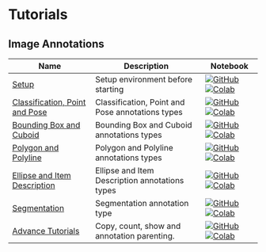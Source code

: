 # Tutorials

## Image Annotations
| Name | Description | Notebook |
| --- | --- | --- |
| [Setup](annotations_image/setup/chapter.md) | Setup environment before starting | [![GitHub](https://badgen.net/badge/icon/github?icon=github&label)](https://github.com/dataloop-ai/dtlpy-documentation/blob/main/tutorials/annotations_image/setup/chapter.ipynb) [![Colab](https://colab.research.google.com/assets/colab-badge.svg)](https://github.com/dataloop-ai/dtlpy-documentation/blob/main/tutorials/annotations_image/setup/chapter.ipynb) |
| [Classification, Point and Pose](annotations_image/classification_point_and_pose/chapter.md) | Classification, Point and Pose annotations types | [![GitHub](https://badgen.net/badge/icon/github?icon=github&label)](https://github.com/dataloop-ai/dtlpy-documentation/blob/main/tutorials/annotations_image/classification_point_and_pose/chapter.ipynb) [![Colab](https://colab.research.google.com/assets/colab-badge.svg)](https://github.com/dataloop-ai/dtlpy-documentation/blob/main/tutorials/annotations_image/classification_point_and_pose/chapter.ipynb) |
| [Bounding Box and Cuboid](annotations_image/bounding_box_and_cuboid/chapter.md) | Bounding Box and Cuboid annotations types | [![GitHub](https://badgen.net/badge/icon/github?icon=github&label)](https://github.com/dataloop-ai/dtlpy-documentation/blob/main/tutorials/annotations_image/bounding_box_and_cuboid/chapter.ipynb) [![Colab](https://colab.research.google.com/assets/colab-badge.svg)](https://github.com/dataloop-ai/dtlpy-documentation/blob/main/tutorials/annotations_image/bounding_box_and_cuboid/chapter.ipynb) |
| [Polygon and Polyline](annotations_image/polygon_and_polyline/chapter.md) | Polygon and Polyline annotations types | [![GitHub](https://badgen.net/badge/icon/github?icon=github&label)](https://github.com/dataloop-ai/dtlpy-documentation/blob/main/tutorials/annotations_image/polygon_and_polyline/chapter.ipynb) [![Colab](https://colab.research.google.com/assets/colab-badge.svg)](https://github.com/dataloop-ai/dtlpy-documentation/blob/main/tutorials/annotations_image/polygon_and_polyline/chapter.ipynb) |
| [Ellipse and Item Description](annotations_image/ellipse_and_item_description/chapter.md) | Ellipse and Item Description annotations types | [![GitHub](https://badgen.net/badge/icon/github?icon=github&label)](https://github.com/dataloop-ai/dtlpy-documentation/blob/main/tutorials/annotations_image/ellipse_and_item_description/chapter.ipynb) [![Colab](https://colab.research.google.com/assets/colab-badge.svg)](https://github.com/dataloop-ai/dtlpy-documentation/blob/main/tutorials/annotations_image/ellipse_and_item_description/chapter.ipynb) |
| [Segmentation](annotations_image/segmentation/chapter.md) | Segmentation annotation type | [![GitHub](https://badgen.net/badge/icon/github?icon=github&label)](https://github.com/dataloop-ai/dtlpy-documentation/blob/main/tutorials/annotations_image/segmentation/chapter.ipynb) [![Colab](https://colab.research.google.com/assets/colab-badge.svg)](https://github.com/dataloop-ai/dtlpy-documentation/blob/main/tutorials/annotations_image/segmentation/chapter.ipynb) |
| [Advance Tutorials](annotations_image/advance_tutorials/chapter.md) | Copy, count, show and annotation parenting. | [![GitHub](https://badgen.net/badge/icon/github?icon=github&label)](https://github.com/dataloop-ai/dtlpy-documentation/blob/main/tutorials/annotations_image/advance_tutorials/chapter.ipynb) [![Colab](https://colab.research.google.com/assets/colab-badge.svg)](https://github.com/dataloop-ai/dtlpy-documentation/blob/main/tutorials/annotations_image/advance_tutorials/chapter.ipynb) |